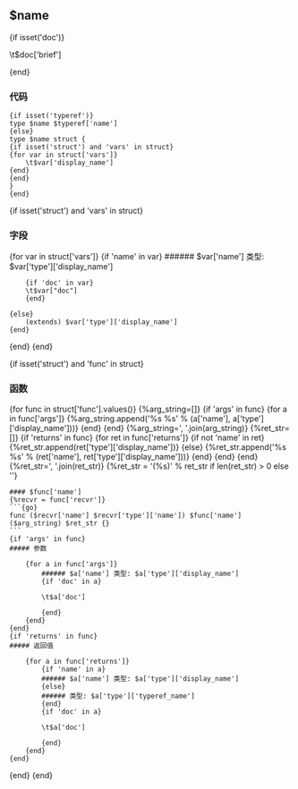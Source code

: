 ## $name
{if isset('doc')}

\t$doc['brief']

{end}

### 代码
```{go}
{if isset('typeref')}
type $name $typeref['name']
{else}
type $name struct {
{if isset('struct') and 'vars' in struct}
{for var in struct['vars']}
	\t$var['display_name']
{end}
{end}
}
{end}
```

{if isset('struct') and 'vars' in struct}
### 字段

{for var in struct['vars']}
	{if 'name' in var}
		###### $var['name'] 类型: $var['type']['display_name']

		{if 'doc' in var}
		\t$var["doc"]
		{end}

	{else}
		(extends) $var['type']['display_name']
	{end}
{end}
{end}

{if isset('struct') and 'func' in struct}
### 函数

{for func in struct['func'].values()}
	{%arg_string=[]}
	{if 'args' in func}
		{for a in func['args']}
			{%arg_string.append('%s %s' % (a['name'], a['type']['display_name']))}
		{end}
	{end}
	{%arg_string=', '.join(arg_string)}
	{%ret_str=[]}
	{if 'returns' in func}
		{for ret in func['returns']}
			{if not 'name' in ret}
				{%ret_str.append(ret['type']['display_name'])}
			{else}
				{%ret_str.append('%s %s' % (ret['name'], ret['type']['display_name']))}
			{end}
		{end}
	{end}
	{%ret_str=', '.join(ret_str)}
	{%ret_str = '(%s)' % ret_str if len(ret_str) > 0 else ''}

	#### $func['name']
	{%recvr = func['recvr']}
	```{go}
	func ($recvr['name'] $recvr['type']['name']) $func['name']($arg_string) $ret_str {}
	```
	{if 'args' in func}
	##### 参数

		{for a in func['args']}
			###### $a['name'] 类型: $a['type']['display_name']
			{if 'doc' in a}
			
			\t$a['doc']
		
			{end}
		{end}
	{end}
	{if 'returns' in func}
	##### 返回值

		{for a in func['returns']}
			{if 'name' in a}
			###### $a['name'] 类型: $a['type']['display_name']
			{else}
			###### 类型: $a['type']['typeref_name']
			{end}
			{if 'doc' in a}
			
			\t$a['doc']
		
			{end}
		{end}
	{end}
	
{end}
{end}
